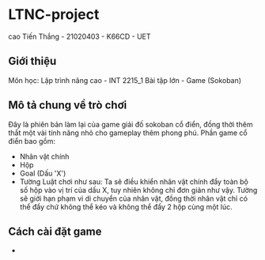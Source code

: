 # LTNC-project
cao Tiến Thắng - 21020403 - K66CD - UET
## Giới thiệu
Môn học: Lập trình nâng cao - INT 2215_1
Bài tập lớn - Game (Sokoban)
## Mô tả chung về trò chơi
Đây là phiên bản làm lại của game giải đố sokoban cổ điển, đồng thời thêm thắt một vài tính năng nhỏ cho gameplay thêm phong phú.
Phần game cổ điển bao gồm:
- Nhân vật chính
- Hộp
- Goal (Dấu 'X')
- Tường
Luật chơi như sau: Ta sẽ điều khiển nhân vật chính đẩy toàn bộ số hộp vào vị trí của dấu X, tuy nhiên không chỉ đơn giản như vậy.
Tường sẽ giới hạn phạm vi di chuyển của nhân vật, đồng thời nhân vật chỉ có thể đẩy chứ không thể kéo và không thể đẩy 2 hộp cùng một lúc.
## Cách cài đặt game
- 
